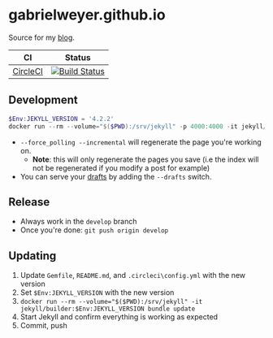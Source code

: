 # gabrielweyer.github.io

Source for my [blog][blog].

| CI | Status |
| --- | --- |
| [CircleCI][circle-ci] | [![Build Status][circle-ci-shield]][circle-ci] |

## Development

```powershell
$Env:JEKYLL_VERSION = '4.2.2'
docker run --rm --volume="$($PWD):/srv/jekyll" -p 4000:4000 -it jekyll/builder:$Env:JEKYLL_VERSION jekyll serve --force_polling --incremental --drafts
```

- `--force_polling --incremental` will regenerate the page you're working on.
  - **Note**: this will only regenerate the pages you save (i.e the index will not be regenerated if you modify a post for example)
- You can serve your [drafts][working-with-drafts] by adding the `--drafts` switch.

## Release

- Always work in the `develop` branch
- Once you're done: `git push origin develop`

## Updating

1. Update `Gemfile`, `README.md`, and `.circleci\config.yml` with the new version
1. Set `$Env:JEKYLL_VERSION` with the new version
1. `docker run --rm --volume="$($PWD):/srv/jekyll" -it jekyll/builder:$Env:JEKYLL_VERSION bundle update`
1. Start Jekyll and confirm everything is working as expected
1. Commit, push

[blog]: https://gabrielweyer.net/
[circle-ci]: https://circleci.com/gh/gabrielweyer/gabrielweyer.github.io
[circle-ci-shield]: https://circleci.com/gh/gabrielweyer/gabrielweyer.github.io/tree/develop.svg?style=shield
[working-with-drafts]: https://jekyllrb.com/docs/drafts/
